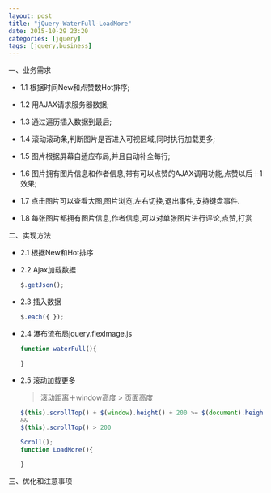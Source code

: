 ```yaml
---
layout: post
title: "jQuery-WaterFull-LoadMore"
date: 2015-10-29 23:20
categories: [jquery]
tags: [jquery,business]
---
```


一、业务需求

- 1.1 根据时间New和点赞数Hot排序;
- 1.2 用AJAX请求服务器数据;
- 1.3 通过遍历插入数据到最后;
- 1.4 滚动滚动条,判断图片是否进入可视区域,同时执行加载更多;
- 1.5 图片根据屏幕自适应布局,并且自动补全每行;
- 1.6 图片拥有图片信息和作者信息,带有可以点赞的AJAX调用功能,点赞以后＋1效果;

- 1.7 点击图片可以查看大图,图片浏览,左右切换,退出事件,支持键盘事件.
- 1.8 每张图片都拥有图片信息,作者信息,可以对单张图片进行评论,点赞,打赏

二、实现方法

- 2.1 根据New和Hot排序
    
- 2.2 Ajax加载数据
    
    ```js
    $.getJson();
    ```
        
- 2.3 插入数据 
	
    ```js
    $.each({ });
    ```

- 2.4 瀑布流布局jquery.flexImage.js

	```js
	function waterFull(){

	}
	```

- 2.5 滚动加载更多

	> 滚动距离＋window高度 > 页面高度
    
    ```js
	$(this).scrollTop() + $(window).height() + 200 >= $(document).height() 
    && 
	$(this).scrollTop() > 200

	Scroll();
	function LoadMore(){

	}
	```

三、优化和注意事项
